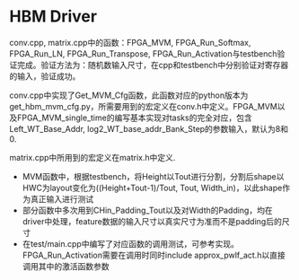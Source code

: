 # HBM Driver

conv.cpp, matrix.cpp中的函数：FPGA_MVM, FPGA_Run_Softmax, FPGA_Run_LN, FPGA_Run_Transpose, FPGA_Run_Activation与testbench验证完成。验证方法为：随机数输入尺寸，在cpp和testbench中分别验证对寄存器的输入，验证成功。

conv.cpp中实现了Get_MVM_Cfg函数，此函数对应的python版本为get_hbm_mvm_cfg.py，所需要用到的宏定义在conv.h中定义。FPGA_MVM以及FPGA_MVM_single_time的编写基本实现对tasks的完全对应，包含Left_WT_Base_Addr, log2_WT_base_addr_Bank_Step的参数输入，默认为8和0.

matrix.cpp中所用到的宏定义在matrix.h中定义.

+ MVM函数中，根据testbench，将Height以Tout进行分割，分割后shape以HWC为layout变化为((Height+Tout-1)/Tout, Tout, Width_in)，以此shape作为真正输入进行测试
+ 部分函数中多次用到CHin_Padding_Tout以及对Width的Padding，均在driver中处理，feature数据的输入尺寸以真实尺寸为准而不是padding后的尺寸
+ 在test/main.cpp中编写了对应函数的调用测试，可参考实现。FPGA_Run_Activation需要在调用时同时include approx_pwlf_act.h以直接调用其中的激活函数参数
